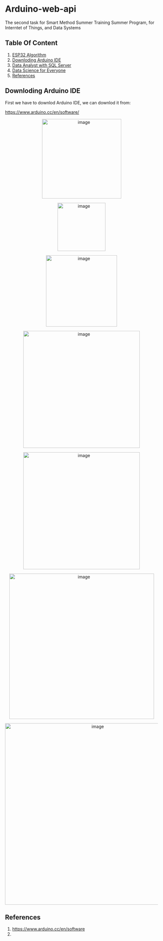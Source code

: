 # Arduino-web-api

The second task for Smart Method Summer Training Summer Program, for Interntet of Things, and Data Systems


## Table Of Content
1. [ESP32 Algorithm](#ESP32-Algorithm)
2. [Downloding Arduino IDE](#Downloding-Arduino-IDE)
3. [Data Analyst with SQL Server](#data-analyst-with-sql-server)
4. [Data Science for Everyone](#data-science-for-everyone)
4. [References](references)



##  Downloding Arduino IDE

First we have to downlod Arduino IDE, we can downlod it from:

https://www.arduino.cc/en/software/

<p align="center">
  <img width="261" alt="image" src="https://user-images.githubusercontent.com/63984422/181009295-bbc34c55-f779-47ab-83a7-b5fe6f7e5d24.png">
</p>

<p align="center">
  <img width="158" alt="image" src="https://user-images.githubusercontent.com/63984422/181009234-569204d2-975c-4ad0-b73f-ecc7ece85e26.png">

</p>



<p align="center">
  <img width="234" alt="image" src="https://user-images.githubusercontent.com/63984422/181009179-90beeaf9-aa4a-4623-b658-50d8cd025d0e.png">


</p>


<p align="center">
  <img width="384" alt="image" src="https://user-images.githubusercontent.com/63984422/181008847-3f443d0f-f6e3-4c1a-8096-a5b62ba38aad.png">
</p>




<p align="center">
  <img width="384" alt="image" src="https://user-images.githubusercontent.com/63984422/181008986-9c3f821a-8c51-4e91-872c-2e90540382b4.png">
</p>


<p align="center">
  <img width="477" alt="image" src="https://user-images.githubusercontent.com/63984422/181008684-9d069c4c-81d9-4d9e-ae4a-13db023fb3a9.png">
</p>


<p align="center">
  <img width="595" alt="image" src="https://user-images.githubusercontent.com/63984422/181008540-4aea24ae-71a0-47be-bfe4-967353e6bbc5.png">
</p>


##  References

1. https://www.arduino.cc/en/software
2. 
